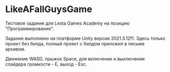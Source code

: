 # LikeAFallGuysGame

Тестовое задание для Lesta Games Academy на позицию "Программирование".

Задание выполнено на платформе Unity версии 2021.3.12f1. Здесь только проект без билда, полный проект с билдом приложил в письме архивом.

Движение WASD, прыжок Space, для включение и выключения слайдера громкости - E, выход - Esc.
